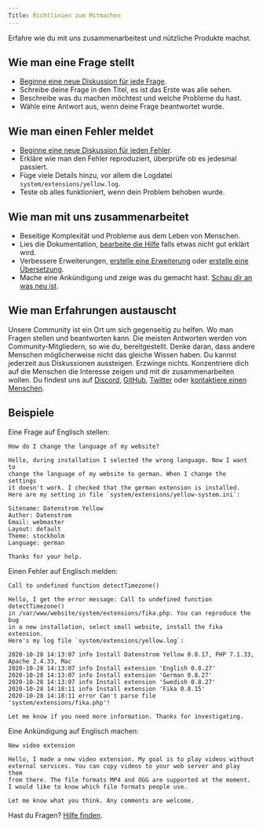 ```yaml
---
Title: Richtlinien zum Mitmachen
---
```

Erfahre wie du mit uns zusammenarbeitest und nützliche Produkte machst.

## Wie man eine Frage stellt

* [Beginne eine neue Diskussion für jede Frage](https://github.com/datenstrom/yellow/discussions/categories/ask-a-question).
* Schreibe deine Frage in den Titel, es ist das Erste was alle sehen.
* Beschreibe was du machen möchtest und welche Probleme du hast.
* Wähle eine Antwort aus, wenn deine Frage beantwortet wurde.

## Wie man einen Fehler meldet

* [Beginne eine neue Diskussion für jeden Fehler](https://github.com/datenstrom/yellow/discussions/categories/report-a-bug).
* Erkläre wie man den Fehler reproduziert, überprüfe ob es jedesmal passiert.
* Füge viele Details hinzu, vor allem die Logdatei `system/extensions/yellow.log`.
* Teste ob alles funktioniert, wenn dein Problem behoben wurde.

## Wie man mit uns zusammenarbeitet

* Beseitige Komplexität und Probleme aus dem Leben von Menschen.
* Lies die Dokumentation, [bearbeite die Hilfe](https://github.com/datenstrom/yellow-extensions/tree/master/source/help/README-de.md) falls etwas nicht gut erklärt wird.
* Verbessere Erweiterungen, [erstelle eine Erweiterung](https://github.com/datenstrom/yellow-extensions/tree/master/source/publish/README-de.md) oder [erstelle eine Übersetzung](https://github.com/datenstrom/yellow/discussions/522).
* Mache eine Ankündigung und zeige was du gemacht hast. [Schau dir an was neu ist](https://github.com/datenstrom/yellow/discussions/categories/see-what-s-new).

## Wie man Erfahrungen austauscht

Unsere Community ist ein Ort um sich gegenseitig zu helfen. Wo man Fragen stellen und beantworten kann. Die meisten Antworten werden von Community-Mitgliedern, so wie du, bereitgestellt. Denke daran, dass andere Menschen möglicherweise nicht das gleiche Wissen haben. Du kannst jederzeit aus Diskussionen aussteigen. Erzwinge nichts. Konzentriere dich auf die Menschen die Interesse zeigen und mit dir zusammenarbeiten wollen. Du findest uns auf [Discord](https://discord.gg/NYvTETsHS9), [GitHub](https://github.com/datenstrom), [Twitter](https://twitter.com/datendeveloper) oder [kontaktiere einen Menschen](https://datenstrom.se/de/contact/).

## Beispiele

Eine Frage auf Englisch stellen:

```
How do I change the language of my website?

Hello, during installation I selected the wrong language. Now I want to 
change the language of my website to german. When I change the settings 
it doesn't work. I checked that the german extension is installed. 
Here are my setting in file `system/extensions/yellow-system.ini`:

Sitename: Datenstrom Yellow
Author: Datenstrom
Email: webmaster
Layout: default
Theme: stockholm
Language: german

Thanks for your help.
```

Einen Fehler auf Englisch melden:

```
Call to undefined function detectTimezone()

Hello, I get the error message: Call to undefined function detectTimezone() 
in /var/www/website/system/extensions/fika.php. You can reproduce the bug 
in a new installation, select small website, install the fika extension. 
Here's my log file `system/extensions/yellow.log`:

2020-10-28 14:13:07 info Install Datenstrom Yellow 0.8.17, PHP 7.1.33, Apache 2.4.33, Mac
2020-10-28 14:13:07 info Install extension 'English 0.8.27'
2020-10-28 14:13:07 info Install extension 'German 0.8.27'
2020-10-28 14:13:07 info Install extension 'Swedish 0.8.27'
2020-10-28 14:18:11 info Install extension 'Fika 0.8.15'
2020-10-28 14:18:11 error Can't parse file 'system/extensions/fika.php'!

Let me know if you need more information. Thanks for investigating.
```

Eine Ankündigung auf Englisch machen:

```
New video extension

Hello, I made a new video extension. My goal is to play videos without 
external services. You can copy videos to your web server and play them 
from there. The file formats MP4 and OGG are supported at the moment. 
I would like to know which file formats people use.

Let me know what you think. Any comments are welcome.
```

Hast du Fragen? [Hilfe finden](.).
